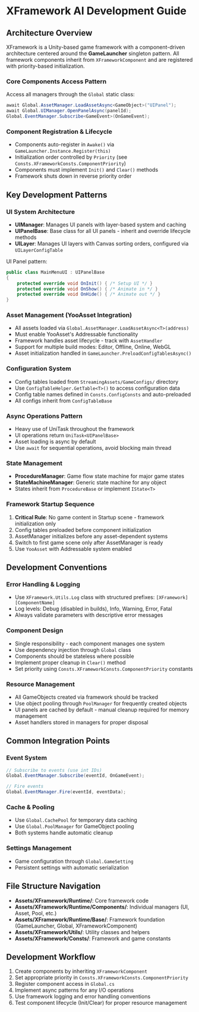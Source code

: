 # XFramework AI Development Guide

## Architecture Overview

XFramework is a Unity-based game framework with a component-driven architecture centered around the **GameLauncher** singleton pattern. All framework components inherit from `XFrameworkComponent` and are registered with priority-based initialization.

### Core Components Access Pattern
Access all managers through the `Global` static class:
```csharp
await Global.AssetManager.LoadAssetAsync<GameObject>("UIPanel");
await Global.UIManager.OpenPanelAsync(panelId);
Global.EventManager.Subscribe<GameEvent>(OnGameEvent);
```

### Component Registration & Lifecycle
- Components auto-register in `Awake()` via `GameLauncher.Instance.Register(this)`
- Initialization order controlled by `Priority` (see `Consts.XFrameworkConsts.ComponentPriority`)
- Components must implement `Init()` and `Clear()` methods
- Framework shuts down in reverse priority order

## Key Development Patterns

### UI System Architecture
- **UIManager**: Manages UI panels with layer-based system and caching
- **UIPanelBase**: Base class for all UI panels - inherit and override lifecycle methods
- **UILayer**: Manages UI layers with Canvas sorting orders, configured via `UILayerConfigTable`

UI Panel pattern:
```csharp
public class MainMenuUI : UIPanelBase
{
    protected override void OnInit() { /* Setup UI */ }
    protected override void OnShow() { /* Animate in */ }
    protected override void OnHide() { /* Animate out */ }
}

```

### Asset Management (YooAsset Integration)
- All assets loaded via `Global.AssetManager.LoadAssetAsync<T>(address)`
- Must enable YooAsset's Addressable functionality
- Framework handles asset lifecycle - track with `AssetHandler`
- Support for multiple build modes: Editor, Offline, Online, WebGL
- Asset initialization handled in `GameLauncher.PreloadConfigTablesAsync()`

### Configuration System
- Config tables loaded from `StreamingAssets/GameConfigs/` directory
- Use `ConfigTableHelper.GetTable<T>()` to access configuration data
- Config table names defined in `Consts.ConfigConsts` and auto-preloaded
- All configs inherit from `ConfigTableBase`

### Async Operations Pattern
- Heavy use of UniTask throughout the framework
- UI operations return `UniTask<UIPanelBase>`
- Asset loading is async by default
- Use `await` for sequential operations, avoid blocking main thread

### State Management
- **ProcedureManager**: Game flow state machine for major game states
- **StateMachineManager**: Generic state machine for any object
- States inherit from `ProcedureBase` or implement `IState<T>`

### Framework Startup Sequence
1. **Critical Rule**: No game content in Startup scene - framework initialization only
2. Config tables preloaded before component initialization 
3. AssetManager initializes before any asset-dependent systems
4. Switch to first game scene only after AssetManager is ready
5. Use `YooAsset` with Addressable system enabled

## Development Conventions

### Error Handling & Logging
- Use `XFramework.Utils.Log` class with structured prefixes: `[XFramework] [ComponentName]`
- Log levels: Debug (disabled in builds), Info, Warning, Error, Fatal
- Always validate parameters with descriptive error messages

### Component Design
- Single responsibility - each component manages one system
- Use dependency injection through `Global` class
- Components should be stateless where possible
- Implement proper cleanup in `Clear()` method
- Set priority using `Consts.XFrameworkConsts.ComponentPriority` constants

### Resource Management
- All GameObjects created via framework should be tracked
- Use object pooling through `PoolManager` for frequently created objects
- UI panels are cached by default - manual cleanup required for memory management
- Asset handlers stored in managers for proper disposal

## Common Integration Points

### Event System
```csharp
// Subscribe to events (use int IDs)
Global.EventManager.Subscribe(eventId, OnGameEvent);

// Fire events
Global.EventManager.Fire(eventId, eventData);
```

### Cache & Pooling
- Use `Global.CachePool` for temporary data caching
- Use `Global.PoolManager` for GameObject pooling
- Both systems handle automatic cleanup

### Settings Management
- Game configuration through `Global.GameSetting`
- Persistent settings with automatic serialization

## File Structure Navigation
- **Assets/XFramework/Runtime/**: Core framework code
- **Assets/XFramework/Runtime/Components/**: Individual managers (UI, Asset, Pool, etc.)
- **Assets/XFramework/Runtime/Base/**: Framework foundation (GameLauncher, Global, XFrameworkComponent)
- **Assets/XFramework/Utils/**: Utility classes and helpers
- **Assets/XFramework/Consts/**: Framework and game constants

## Development Workflow
1. Create components by inheriting `XFrameworkComponent`
2. Set appropriate priority in `Consts.XFrameworkConsts.ComponentPriority`
3. Register component access in `Global.cs`
4. Implement async patterns for any I/O operations
5. Use framework logging and error handling conventions
6. Test component lifecycle (Init/Clear) for proper resource management
